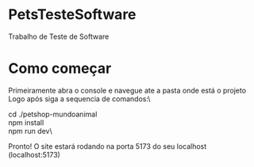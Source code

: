# PetsTesteSoftware
Trabalho de Teste de Software

# Como começar
Primeiramente abra o console e navegue ate a pasta onde está o projeto\
Logo após siga a sequencia de comandos:\\

cd ./petshop-mundoanimal\
npm install\
npm run dev\\

Pronto! O site estará rodando na porta 5173 do seu localhost (localhost:5173)
